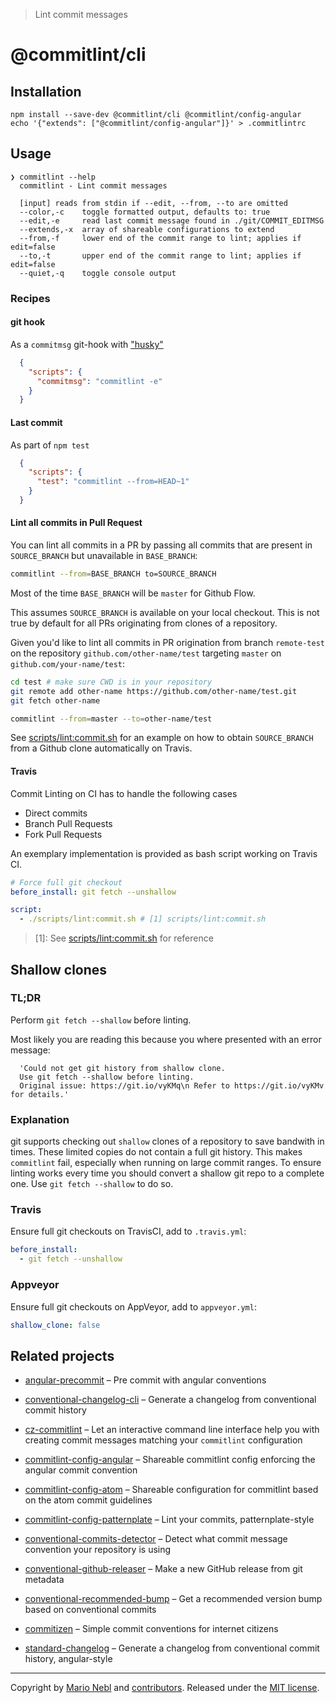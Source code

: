 > Lint commit messages

# @commitlint/cli

## Installation

```shell
npm install --save-dev @commitlint/cli @commitlint/config-angular
echo '{"extends": ["@commitlint/config-angular"]}' > .commitlintrc
```

## Usage

```shell
❯ commitlint --help
  commitlint - Lint commit messages

  [input] reads from stdin if --edit, --from, --to are omitted
  --color,-c    toggle formatted output, defaults to: true
  --edit,-e     read last commit message found in ./git/COMMIT_EDITMSG
  --extends,-x  array of shareable configurations to extend
  --from,-f     lower end of the commit range to lint; applies if edit=false
  --to,-t       upper end of the commit range to lint; applies if edit=false
  --quiet,-q    toggle console output
```

### Recipes

#### git hook
As a `commitmsg` git-hook with ["husky"](https://git.io/JDwyQg)

```json
  {
    "scripts": {
      "commitmsg": "commitlint -e"
    }
  }
```

#### Last commit
As part of `npm test`

```json
  {
    "scripts": {
      "test": "commitlint --from=HEAD~1"
    }
  }
```

#### Lint all commits in Pull Request

You can lint all commits in a PR by passing all commits that
are present in `SOURCE_BRANCH` but unavailable in `BASE_BRANCH`:

```sh
commitlint --from=BASE_BRANCH to=SOURCE_BRANCH
```

Most of the time `BASE_BRANCH` will be `master` for Github Flow.

This assumes `SOURCE_BRANCH` is available on your local checkout.
This is not true by default for all PRs originating from clones of a repository.

Given you'd like to lint all commits in PR origination from branch `remote-test` on the
repository `github.com/other-name/test` targeting `master` on `github.com/your-name/test`:

```sh
cd test # make sure CWD is in your repository
git remote add other-name https://github.com/other-name/test.git
git fetch other-name

commitlint --from=master --to=other-name/test
```

See [scripts/lint:commit.sh](./scripts/lint:commit.sh#6) for an example on how to obtain `SOURCE_BRANCH` from a Github clone automatically on Travis.

#### Travis

Commit Linting on CI has to handle the following cases

* Direct commits
* Branch Pull Requests
* Fork Pull Requests

An exemplary implementation is provided as bash script working on Travis CI.

```yml
# Force full git checkout
before_install: git fetch --unshallow

script:
  - ./scripts/lint:commit.sh # [1] scripts/lint:commit.sh
```

> \[1\]: See [scripts/lint:commit.sh](./scripts/lint:commit.sh) for reference

## Shallow clones

### TL;DR

Perform `git fetch --shallow` before linting.

Most likely you are reading this because you where presented with an error message:

```
  'Could not get git history from shallow clone.
  Use git fetch --shallow before linting.
  Original issue: https://git.io/vyKMq\n Refer to https://git.io/vyKMv for details.'
```

### Explanation

git supports checking out `shallow` clones of a repository to save bandwith in times.
These limited copies do not contain a full git history. This makes `commitlint`
fail, especially when running on large commit ranges.
To ensure linting works every time you should convert a shallow git repo to a complete one.
Use `git fetch --shallow` to do so.

### Travis

Ensure full git checkouts on TravisCI, add to `.travis.yml`:

```yml
before_install:
  - git fetch --unshallow
```

### Appveyor

Ensure full git checkouts on AppVeyor, add to `appveyor.yml`:

```yml
shallow_clone: false
```

## Related projects

*   [angular-precommit](https://git.io/vwTDd)
– Pre commit with angular conventions

*   [conventional-changelog-cli](https://git.io/vwTDA)
– Generate a changelog from conventional commit history

*   [cz-commitlint](https://git.io/vwTyf)
– Let an interactive command line interface help you with creating commit
messages matching your `commitlint` configuration

*   [commitlint-config-angular](https://git.io/vwTy4)
– Shareable commitlint config enforcing the angular
commit convention

*   [commitlint-config-atom](https://git.io/vwTy9)
– Shareable configuration for commitlint based on the
atom commit guidelines

*   [commitlint-config-patternplate](https://git.io/vwTyz)
– Lint your commits, patternplate-style

*   [conventional-commits-detector](https://git.io/vwTyk)
– Detect what commit message convention your repository is using

*   [conventional-github-releaser](https://git.io/vwTyI)
– Make a new GitHub release from git metadata

*   [conventional-recommended-bump](https://git.io/vwTyL)
– Get a recommended version bump based on conventional commits

*   [commitizen](https://git.io/vwTym)
– Simple commit conventions for internet citizens

*   [standard-changelog](https://git.io/vwTyO)
– Generate a changelog from conventional commit history, angular-style

---

Copyright by [Mario Nebl](https://github.com/marionebl)
and [contributors](./graphs/contributors).
Released under the [MIT license]('./license.md').


[0]: https://img.shields.io/badge/stability-experimental-orange.svg?style=flat-square
[1]: https://nodejs.org/api/documentation.html#documentation_stability_index
[2]: https://img.shields.io/travis/marionebl/commitlint/master.svg?style=flat-square
[3]: https://travis-ci.org/marionebl/commitlint
[4]: https://img.shields.io/appveyor/ci/marionebl/commitlint/master.svg?style=flat-square
[5]: https://ci.appveyor.com/project/marionebl/commitlint
[6]: https://img.shields.io/npm/v/commitlint.svg?style=flat-square
[7]: https://npmjs.org/package/commitlint
